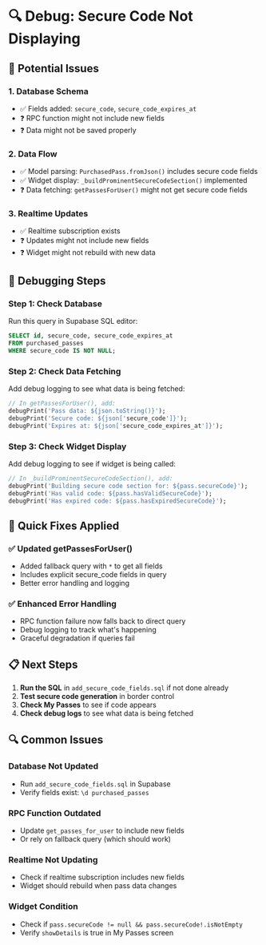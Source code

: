 # 🔍 Debug: Secure Code Not Displaying

## 🎯 **Potential Issues**

### **1. Database Schema**
- ✅ Fields added: `secure_code`, `secure_code_expires_at`
- ❓ RPC function might not include new fields
- ❓ Data might not be saved properly

### **2. Data Flow**
- ✅ Model parsing: `PurchasedPass.fromJson()` includes secure code fields
- ✅ Widget display: `_buildProminentSecureCodeSection()` implemented
- ❓ Data fetching: `getPassesForUser()` might not get secure code fields

### **3. Realtime Updates**
- ✅ Realtime subscription exists
- ❓ Updates might not include new fields
- ❓ Widget might not rebuild with new data

## 🔧 **Debugging Steps**

### **Step 1: Check Database**
Run this query in Supabase SQL editor:
```sql
SELECT id, secure_code, secure_code_expires_at 
FROM purchased_passes 
WHERE secure_code IS NOT NULL;
```

### **Step 2: Check Data Fetching**
Add debug logging to see what data is being fetched:
```dart
// In getPassesForUser(), add:
debugPrint('Pass data: ${json.toString()}');
debugPrint('Secure code: ${json['secure_code']}');
debugPrint('Expires at: ${json['secure_code_expires_at']}');
```

### **Step 3: Check Widget Display**
Add debug logging to see if widget is being called:
```dart
// In _buildProminentSecureCodeSection(), add:
debugPrint('Building secure code section for: ${pass.secureCode}');
debugPrint('Has valid code: ${pass.hasValidSecureCode}');
debugPrint('Has expired code: ${pass.hasExpiredSecureCode}');
```

## 🚀 **Quick Fixes Applied**

### **✅ Updated getPassesForUser()**
- Added fallback query with `*` to get all fields
- Includes explicit secure_code fields in query
- Better error handling and logging

### **✅ Enhanced Error Handling**
- RPC function failure now falls back to direct query
- Debug logging to track what's happening
- Graceful degradation if queries fail

## 📋 **Next Steps**

1. **Run the SQL** in `add_secure_code_fields.sql` if not done already
2. **Test secure code generation** in border control
3. **Check My Passes** to see if code appears
4. **Check debug logs** to see what data is being fetched

## 🔍 **Common Issues**

### **Database Not Updated**
- Run `add_secure_code_fields.sql` in Supabase
- Verify fields exist: `\d purchased_passes`

### **RPC Function Outdated**
- Update `get_passes_for_user` to include new fields
- Or rely on fallback query (which should work)

### **Realtime Not Updating**
- Check if realtime subscription includes new fields
- Widget should rebuild when pass data changes

### **Widget Condition**
- Check if `pass.secureCode != null && pass.secureCode!.isNotEmpty`
- Verify `showDetails` is true in My Passes screen